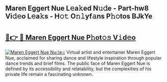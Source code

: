 ## Maren Eggert Nue L𝚎a𝚔ed N𝚞𝚍e - Part-hw8 Vi𝚍𝚎o L𝚎a𝚔s - H𝚘𝚝 O𝚗𝚕yf𝚊ns P𝚑𝚘tos BJkYe

# <h2><a href="http://kfc0u2.oniu.top/?m=Maren+Eggert+Nue">🔗👉 🔴 Maren Eggert Nue P𝚑ot𝚘𝚜 V𝚒d𝚎o</a></h2>

[![Maren Eggert Nue Nu𝚍e𝚜](https://i.imgur.com/0qMVB7G.gif)](http://kfc0u2.oniu.top/?m=Maren+Eggert+Nue)
Virtual artist and entertainer Maren Eggert Nue, acclaimed for sharing dance and lifestyle inspiration through popular dance trends and brief films. The public face of Maren Eggert Nue is defined by its accessibility and relatability, but the complexities of his private life remain a fascinating unknown.  
